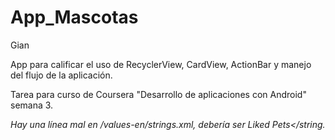 # App_Mascotas
Gian

App para calificar el uso de RecyclerView, CardView, ActionBar y manejo del flujo de la aplicación.  

Tarea para curso de Coursera "Desarrollo de aplicaciones con Android" semana 3.  



*Hay una línea mal en /values-en/strings.xml, debería ser <string name="activity2_title">Liked Pets</string.*
